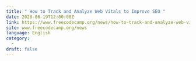 ```yaml
---
title: " How to Track and Analyze Web Vitals to Improve SEO "
date: 2020-06-19T12:00:00Z
link: https://www.freecodecamp.org/news/how-to-track-and-analyze-web-vitals-to-improve-seo/?utm_medium=RSS&utm_source=news.12bit.vn
site: www.freecodecamp.org/news
language: English
category:
  -   
draft: false
---
```

